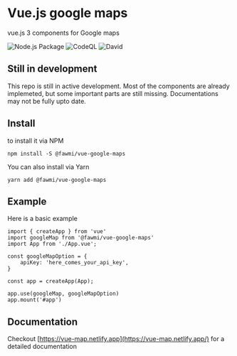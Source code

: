 # Vue.js google maps
vue.js 3 components for Google maps


![Node.js Package](https://github.com/fawmi/vue-google-maps/workflows/Node.js%20Package/badge.svg)  ![CodeQL](https://github.com/fawmi/vue-google-maps/workflows/CodeQL/badge.svg) ![David](https://img.shields.io/david/fawmi/vue-google-maps)


## Still in development

This repo is still in active development. Most of the components are already implemeted, but some important parts are still missing. Documentations may not be fully upto date.

## Install

to install it via NPM 
```
npm install -S @fawmi/vue-google-maps
```
You can also install via Yarn
```
yarn add @fawmi/vue-google-maps
```

## Example
Here is a basic example 

```
import { createApp } from 'vue'
import googleMap from '@fawmi/vue-google-maps'
import App from './App.vue';

const googleMapOption = {
    apiKey: 'here_comes_your_api_key',
}

const app = createApp(App);

app.use(googleMap, googleMapOption)
app.mount('#app')

```

## Documentation

Checkout [https://vue-map.netlify.app](https://vue-map.netlify.app/) for a detailed documentation 


